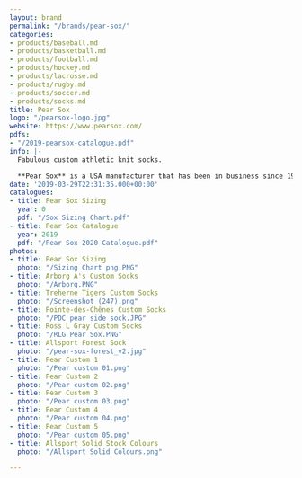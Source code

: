 ```yaml
---
layout: brand
permalink: "/brands/pear-sox/"
categories:
- products/baseball.md
- products/basketball.md
- products/football.md
- products/hockey.md
- products/lacrosse.md
- products/rugby.md
- products/soccer.md
- products/socks.md
title: Pear Sox
logo: "/pearsox-logo.jpg"
website: https://www.pearsox.com/
pdfs:
- "/2019-pearsox-catalogue.pdf"
info: |-
  Fabulous custom athletic knit socks.

  **Pear Sox** is a USA manufacturer that has been in business since 1992.
date: '2019-03-29T22:31:35.000+00:00'
catalogues:
- title: Pear Sox Sizing
  year: 0
  pdf: "/Sox Sizing Chart.pdf"
- title: Pear Sox Catalogue
  year: 2019
  pdf: "/Pear Sox 2020 Catalogue.pdf"
photos:
- title: Pear Sox Sizing
  photo: "/Sizing Chart png.PNG"
- title: Arborg A's Custom Socks
  photo: "/Arborg.PNG"
- title: Treherne Tigers Custom Socks
  photo: "/Screenshot (247).png"
- title: Pointe-des-Chênes Custom Socks
  photo: "/PDC pear side sock.JPG"
- title: Ross L Gray Custom Socks
  photo: "/RLG Pear Sox.PNG"
- title: Allsport Forest Sock
  photo: "/pear-sox-forest_v2.jpg"
- title: Pear Custom 1
  photo: "/Pear custom 01.png"
- title: Pear Custom 2
  photo: "/Pear custom 02.png"
- title: Pear Custom 3
  photo: "/Pear custom 03.png"
- title: Pear Custom 4
  photo: "/Pear custom 04.png"
- title: Pear Custom 5
  photo: "/Pear custom 05.png"
- title: Allsport Solid Stock Colours
  photo: "/Allsport Solid Colours.png"

---
```

